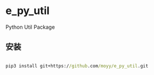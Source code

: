 # e_py_util

Python Util Package

## 安装

``` bat

pip3 install git+https://github.com/moyy/e_py_util.git

```